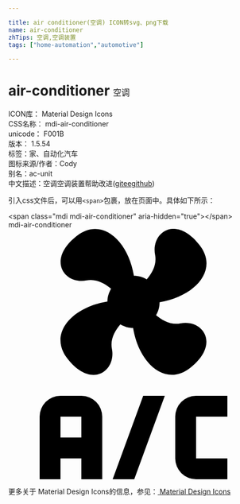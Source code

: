 ```yaml
---

title: air conditioner(空调) ICON转svg、png下载
name: air-conditioner
zhTips: 空调,空调装置
tags: ["home-automation","automotive"]

---
```


# air-conditioner  <small style="font-size: 60%;font-weight: 100">空调</small>


<div class="detail-page">
<p>
<span>
ICON库：
<span class="badge-secondary badge">Material Design Icons</span> 
</span>
<br/>
<span>
CSS名称：
<span class="badge-secondary badge">mdi-air-conditioner</span> 
</span>
<br/>
<span>
unicode：
<span class="badge-secondary badge">F001B</span> 
<copy-btn content='F001B' btn-title=""></copy-btn>
<copy-btn :content='String.fromCodePoint(parseInt("F001B", 16))' btn-title="复制U"></copy-btn>
</span>
<br/>
<span>
版本：
<span class="badge-secondary badge">1.5.54</span> 
</span><br/><span>标签：<span class="badge-light badge"><router-link to="/tags/home-automation.html">家、自动化</router-link></span><span class="badge-light badge"><router-link to="/tags/automotive.html">汽车</router-link></span></span>
<br/>
<span>图标来源/作者：<span class="badge-light badge">Cody</span></span> 
<br/>
<span>别名：<span class="badge-light badge">ac-unit</span></span><br/><span class="zh-detail">中文描述：<span class="badge-primary badge">空调</span><span class="badge-primary badge">空调装置</span><span class="help-link"><span>帮助改进</span>(<a href="https://gitee.com/liuwave/icon-helper/edit/master/json/material/air-conditioner.json" target="_blank" rel="noopener noreferrer">gitee</a><a href="https://github.com/liuwave/icon-helper/edit/master/json/material/air-conditioner.json" target="_blank" rel="noopener noreferrer">github</a></span>)</span><br/>
</p>
</div>
<div class="alert alert-dark">
  <i class="mdi mdi-air-conditioner mdi-48px"></i>
  <i class="mdi mdi-air-conditioner mdi-36px"></i>
  <i class="mdi mdi-air-conditioner mdi-24px"></i>
  <i class="mdi mdi-air-conditioner mdi-18px"></i>
</div>
<div>
  <p>引入css文件后，可以用<code>&lt;span&gt;</code>包裹，放在页面中。具体如下所示：    
  </p>
  <div class="alert alert-primary" style="font-size: 14px">
    &lt;span class="mdi mdi-air-conditioner" aria-hidden="true"&gt;&lt;/span&gt;
    <copy-btn content='<span class="mdi mdi-air-conditioner" aria-hidden="true"></span>'></copy-btn>
  </div>
  <div class="alert alert-secondary">
    <i class="mdi mdi-air-conditioner"
    style="font-size: 24px"
    aria-hidden="true"></i> mdi-air-conditioner
    <copy-btn content="mdi-air-conditioner" btn-title="复制图标名称"></copy-btn>
  </div>
</div>
<div id="svg" class="svg-wrap">
<svg xmlns="http://www.w3.org/2000/svg" viewBox="0 0 24 24"><path d="M6.59,0.66C8.93,-1.15 11.47,1.06 12.04,4.5C12.47,4.5 12.89,4.62 13.27,4.84C13.79,4.24 14.25,3.42 14.07,2.5C13.65,0.35 16.06,-1.39 18.35,1.58C20.16,3.92 17.95,6.46 14.5,7.03C14.5,7.46 14.39,7.89 14.16,8.27C14.76,8.78 15.58,9.24 16.5,9.06C18.63,8.64 20.38,11.04 17.41,13.34C15.07,15.15 12.53,12.94 11.96,9.5C11.53,9.5 11.11,9.37 10.74,9.15C10.22,9.75 9.75,10.58 9.93,11.5C10.35,13.64 7.94,15.39 5.65,12.42C3.83,10.07 6.05,7.53 9.5,6.97C9.5,6.54 9.63,6.12 9.85,5.74C9.25,5.23 8.43,4.76 7.5,4.94C5.37,5.36 3.62,2.96 6.59,0.66M5,16H7A2,2 0 0,1 9,18V24H7V22H5V24H3V18A2,2 0 0,1 5,16M5,18V20H7V18H5M12.93,16H15L12.07,24H10L12.93,16M18,16H21V18H18V22H21V24H18A2,2 0 0,1 16,22V18A2,2 0 0,1 18,16Z" /></svg>
</div>
<detail full-name='mdi-air-conditioner'></detail>
    
<div><p>更多关于 Material Design Icons的信息，参见：<a target="_blank" href="https://iconhelper.cn/material.html"> Material Design Icons</a>
</p></div>
